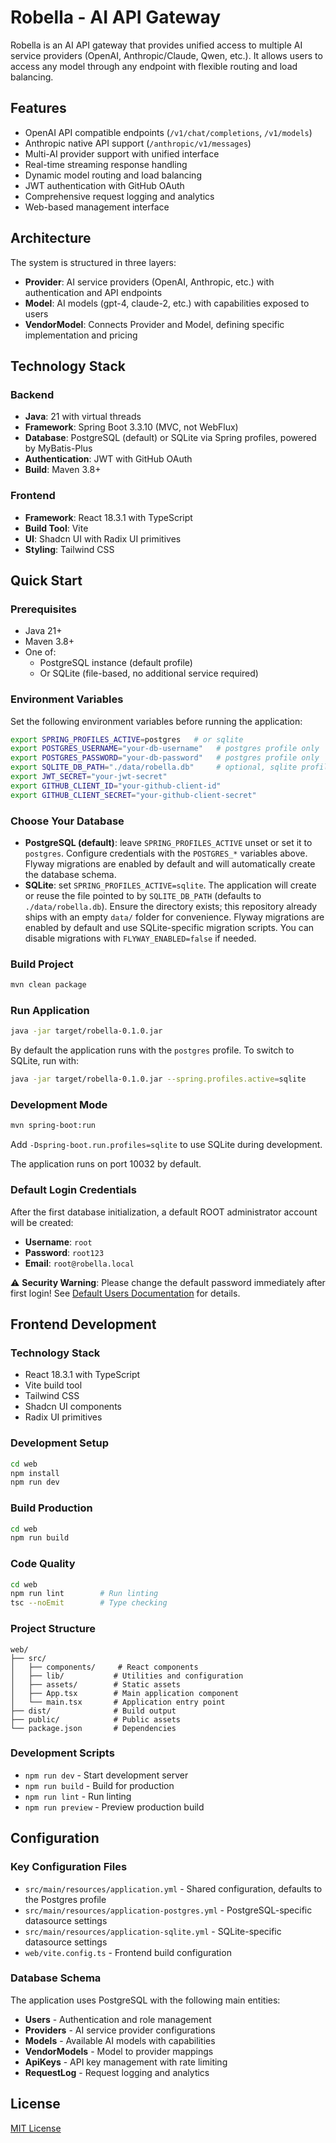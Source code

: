 # Robella - AI API Gateway

Robella is an AI API gateway that provides unified access to multiple AI service providers (OpenAI, Anthropic/Claude, Qwen, etc.). It allows users to access any model through any endpoint with flexible routing and load balancing.

## Features

- OpenAI API compatible endpoints (`/v1/chat/completions`, `/v1/models`)
- Anthropic native API support (`/anthropic/v1/messages`)
- Multi-AI provider support with unified interface
- Real-time streaming response handling
- Dynamic model routing and load balancing
- JWT authentication with GitHub OAuth
- Comprehensive request logging and analytics
- Web-based management interface

## Architecture

The system is structured in three layers:
- **Provider**: AI service providers (OpenAI, Anthropic, etc.) with authentication and API endpoints
- **Model**: AI models (gpt-4, claude-2, etc.) with capabilities exposed to users
- **VendorModel**: Connects Provider and Model, defining specific implementation and pricing

## Technology Stack

### Backend
- **Java**: 21 with virtual threads
- **Framework**: Spring Boot 3.3.10 (MVC, not WebFlux)
- **Database**: PostgreSQL (default) or SQLite via Spring profiles, powered by MyBatis-Plus
- **Authentication**: JWT with GitHub OAuth
- **Build**: Maven 3.8+

### Frontend
- **Framework**: React 18.3.1 with TypeScript
- **Build Tool**: Vite
- **UI**: Shadcn UI with Radix UI primitives
- **Styling**: Tailwind CSS

## Quick Start

### Prerequisites

- Java 21+
- Maven 3.8+
- One of:
	- PostgreSQL instance (default profile)
	- Or SQLite (file-based, no additional service required)

### Environment Variables

Set the following environment variables before running the application:

```bash
export SPRING_PROFILES_ACTIVE=postgres   # or sqlite
export POSTGRES_USERNAME="your-db-username"   # postgres profile only
export POSTGRES_PASSWORD="your-db-password"   # postgres profile only
export SQLITE_DB_PATH="./data/robella.db"     # optional, sqlite profile only
export JWT_SECRET="your-jwt-secret"
export GITHUB_CLIENT_ID="your-github-client-id"
export GITHUB_CLIENT_SECRET="your-github-client-secret"
```

### Choose Your Database

- **PostgreSQL (default)**: leave `SPRING_PROFILES_ACTIVE` unset or set it to `postgres`. Configure credentials with the `POSTGRES_*` variables above. Flyway migrations are enabled by default and will automatically create the database schema.
- **SQLite**: set `SPRING_PROFILES_ACTIVE=sqlite`. The application will create or reuse the file pointed to by `SQLITE_DB_PATH` (defaults to `./data/robella.db`). Ensure the directory exists; this repository already ships with an empty `data/` folder for convenience. Flyway migrations are enabled by default and use SQLite-specific migration scripts. You can disable migrations with `FLYWAY_ENABLED=false` if needed.

### Build Project

```bash
mvn clean package
```

### Run Application

```bash
java -jar target/robella-0.1.0.jar
```

By default the application runs with the `postgres` profile. To switch to SQLite, run with:

```bash
java -jar target/robella-0.1.0.jar --spring.profiles.active=sqlite
```

### Development Mode

```bash
mvn spring-boot:run
```

Add `-Dspring-boot.run.profiles=sqlite` to use SQLite during development.

The application runs on port 10032 by default.

### Default Login Credentials

After the first database initialization, a default ROOT administrator account will be created:

- **Username**: `root`
- **Password**: `root123`
- **Email**: `root@robella.local`

⚠️ **Security Warning**: Please change the default password immediately after first login! See [Default Users Documentation](docs/default-users.md) for details.


## Frontend Development

### Technology Stack

- React 18.3.1 with TypeScript
- Vite build tool
- Tailwind CSS
- Shadcn UI components
- Radix UI primitives

### Development Setup

```bash
cd web
npm install
npm run dev
```

### Build Production

```bash
cd web
npm run build
```

### Code Quality

```bash
cd web
npm run lint        # Run linting
tsc --noEmit        # Type checking
```

### Project Structure

```
web/
├── src/
│   ├── components/     # React components
│   ├── lib/           # Utilities and configuration
│   ├── assets/        # Static assets
│   ├── App.tsx        # Main application component
│   └── main.tsx       # Application entry point
├── dist/              # Build output
├── public/            # Public assets
└── package.json       # Dependencies
```

### Development Scripts

- `npm run dev` - Start development server
- `npm run build` - Build for production
- `npm run lint` - Run linting
- `npm run preview` - Preview production build

## Configuration

### Key Configuration Files

- `src/main/resources/application.yml` - Shared configuration, defaults to the Postgres profile
- `src/main/resources/application-postgres.yml` - PostgreSQL-specific datasource settings
- `src/main/resources/application-sqlite.yml` - SQLite-specific datasource settings
- `web/vite.config.ts` - Frontend build configuration

### Database Schema

The application uses PostgreSQL with the following main entities:
- **Users** - Authentication and role management
- **Providers** - AI service provider configurations
- **Models** - Available AI models with capabilities
- **VendorModels** - Model to provider mappings
- **ApiKeys** - API key management with rate limiting
- **RequestLog** - Request logging and analytics


## License

[MIT License](LICENSE)